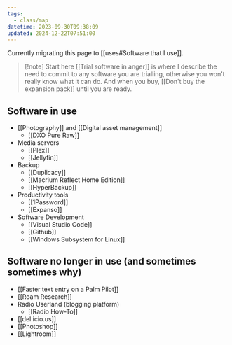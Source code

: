 ```yaml
---
tags:
  - class/map
datetime: 2023-09-30T09:38:09
updated: 2024-12-22T07:51:00
---
```

Currently migrating this page to [[uses#Software that I use]].

> [!note] Start here
> [[Trial software in anger]] is where I describe the need to commit to any software you are trialling, otherwise you won't really know what it can do. And when you buy, [[Don't buy the expansion pack]] until you are ready.

## Software in use
- [[Photography]] and [[Digital asset management]]
	- [[DXO Pure Raw]]
- Media servers
	- [[Plex]] 
	- [[Jellyfin]]
- Backup
	- [[Duplicacy]]
	- [[Macrium Reflect Home Edition]]
	- [[HyperBackup]]
- Productivity tools
	- [[1Password]]
	- [[Expanso]]
- Software Development
	- [[Visual Studio Code]]
	- [[Github]]
	- [[Windows Subsystem for Linux]]

## Software no longer in use (and sometimes sometimes why)
- [[Faster text entry on a Palm Pilot]]
- [[Roam Research]]
- Radio Userland (blogging platform)
	- [[Radio How-To]]
- [[del.icio.us]]
- [[Photoshop]]
- [[Lightroom]]